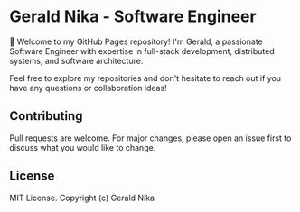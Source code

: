 # Gerald Nika - Software Engineer

👋 Welcome to my GitHub Pages repository! I'm Gerald, a passionate Software Engineer with expertise in full-stack development, distributed systems, and software architecture.

Feel free to explore my repositories and don't hesitate to reach out if you have any questions or collaboration ideas!

## Contributing
Pull requests are welcome. For major changes, please open an issue first to discuss what you would like to change.

## License
MIT License. Copyright (c) Gerald Nika
